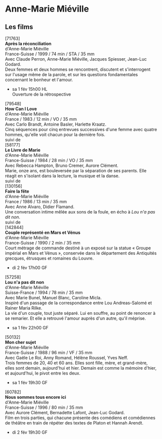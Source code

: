 # Anne-Marie Miéville

## Les films

[71763]  
**Après la réconciliation**  
d'Anne-Marie Miéville  
France-Suisse / 1999 / 74 min / STA / 35 mm  
Avec Claude Perron, Anne-Marie Miéville, Jacques Spiesser, Jean-Luc Godard.  
Deux femmes et deux hommes se rencontrent, discutent et s'interrogent sur l'usage même de la parole, et sur les questions fondamentales concernant le bonheur et l'amour.

- sa 1 fév 15h00 HL  
Ouverture de la rétrospective

[79548]  
**How Can I Love**  
d'Anne-Marie Miéville  
France / 1983 / 12 min / VO / 35 mm  
Avec Carlo Brandt, Antoine Basler, Harlette Kraatz.  
Cinq séquences pour cinq entrevues successives d'une femme avec quatre hommes, qu'elle voit chacun pour la dernière fois.  
suivi de  
[58177]  
**Le Livre de Marie**  
d'Anne-Marie Miéville  
France-Suisse / 1984 / 28 min / VO / 35 mm  
Avec Rebecca Hampton, Bruno Cremer, Aurore Clément.  
Marie, onze ans, est bouleversée par la séparation de ses parents. Elle réagit en s'isolant dans la lecture, la musique et la danse.  
suivi de  
[130156]  
**Faire la fête**  
d'Anne-Marie Miéville  
France / 1986 / 13 min / 35 mm  
Avec Anne Alvaro, Didier Flamand.  
Une conversation intime mêlée aux sons de la foule, en écho à _Lou n'a pas dit non_.  
suivi de  
[142844]  
**Couple représenté en Mars et Vénus**  
d'Anne-Marie Miéville  
France-Suisse / 1990 / 2 min / 35 mm  
Court métrage de commande destiné à un exposé sur la statue « Groupe impérial en Mars et Vénus », conservée dans le département des Antiquités grecques, étrusques et romaines du Louvre.

- di 2 fév 17h00 GF

[57258]  
**Lou n'a pas dit non**  
d'Anne-Marie Miéville  
Suisse-France / 1994 / 78 min / 35 mm  
Avec Marie Bunel, Manuel Blanc, Caroline Micla.  
Inspiré d'un passage de la correspondance entre Lou Andreas-Salomé et Rainer Maria Rilke.  
La vie d'un couple, tout juste séparé. Lui en souffre, au point de renoncer à se remarier. Et elle a retrouvé l'amour auprès d'un autre, qu'il méprise.

- sa 1 fév 22h00 GF

[50132]  
**Mon cher sujet**  
d'Anne-Marie Miéville  
France-Suisse / 1988 / 96 min / VF / 35 mm  
Avec Gaële Le Roi, Anny Romand, Hélène Roussel, Yves Neff.  
Trois femmes de 20, 40 et 60 ans. Elles sont fille, mère, et grand-mère, elles sont demain, aujourd'hui et hier. Demain est comme la mémoire d'hier, et aujourd'hui, le pivot entre les deux.

- sa 1 fév 19h30 GF

[60782]  
**Nous sommes tous encore ici**  
d'Anne-Marie Miéville  
France-Suisse / 1996 / 80 min / 35 mm  
Avec Aurore Clément, Bernadette Lafont, Jean-Luc Godard.  
Film en trois parties, qui chacune présente des comédiens et comédiennes de théâtre en train de répéter des textes de Platon et Hannah Arendt.

- di 2 fév 19h30 GF

